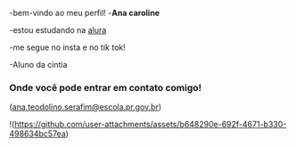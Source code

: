 -bem-vindo ao meu perfil!
-**Ana caroline**

-estou estudando na [alura](https://www.alura.com.br/)

-me segue no insta e no tik tok! 
 
-Aluno da cintia

### Onde você pode entrar em contato comigo!
(ana.teodolino.serafim@escola.pr.gov.br)

!(https://github.com/user-attachments/assets/b648290e-692f-4671-b330-498634bc57ea)

